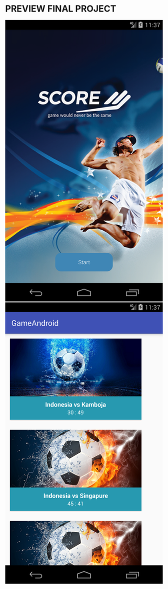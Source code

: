 # PREVIEW FINAL PROJECT

![PREVIEW Final Project](0.png "Preview Final Project")
![PREVIEW Final Project](1.png "Preview Final Project")